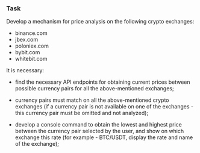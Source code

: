 ### Task

Develop a mechanism for price analysis on the following crypto exchanges:

- binance.com
- jbex.com
- poloniex.com
- bybit.com
- whitebit.com

It is necessary:
- find the necessary API endpoints for obtaining current prices between possible currency pairs for all the above-mentioned exchanges;

- currency pairs must match on all the above-mentioned crypto exchanges (if a currency pair is not available on one of the exchanges - this currency pair must be omitted and not analyzed);

- develop a console command to obtain the lowest and highest price between the currency pair selected by the user, and show on which exchange this rate (for example - BTC/USDT, display the rate and name of the exchange);
